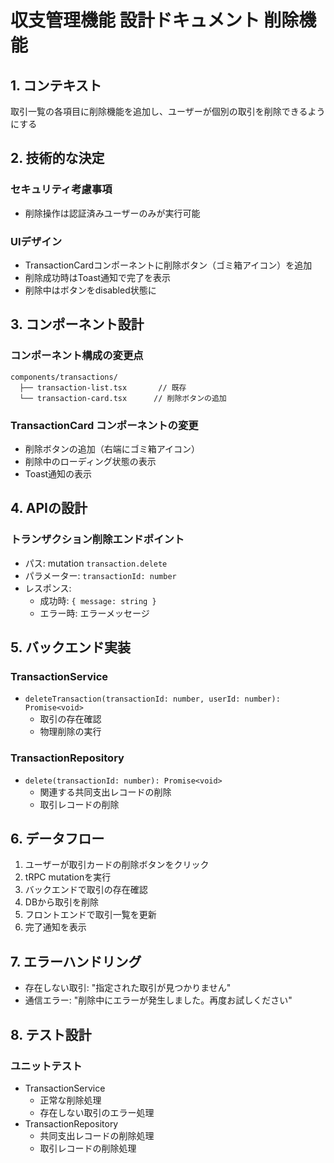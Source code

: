 # 収支管理機能 設計ドキュメント 削除機能

## 1. コンテキスト

取引一覧の各項目に削除機能を追加し、ユーザーが個別の取引を削除できるようにする

## 2. 技術的な決定

### セキュリティ考慮事項

- 削除操作は認証済みユーザーのみが実行可能

### UIデザイン

- TransactionCardコンポーネントに削除ボタン（ゴミ箱アイコン）を追加
- 削除成功時はToast通知で完了を表示
- 削除中はボタンをdisabled状態に

## 3. コンポーネント設計

### コンポーネント構成の変更点

```
components/transactions/
  ├── transaction-list.tsx       // 既存
  └── transaction-card.tsx      // 削除ボタンの追加
```

### TransactionCard コンポーネントの変更

- 削除ボタンの追加（右端にゴミ箱アイコン）
- 削除中のローディング状態の表示
- Toast通知の表示

## 4. APIの設計

### トランザクション削除エンドポイント

- パス: mutation `transaction.delete`
- パラメーター: `transactionId: number`
- レスポンス:
  - 成功時: `{ message: string }`
  - エラー時: エラーメッセージ

## 5. バックエンド実装

### TransactionService

- `deleteTransaction(transactionId: number, userId: number): Promise<void>`
  - 取引の存在確認
  - 物理削除の実行

### TransactionRepository

- `delete(transactionId: number): Promise<void>`
  - 関連する共同支出レコードの削除
  - 取引レコードの削除

## 6. データフロー

1. ユーザーが取引カードの削除ボタンをクリック
2. tRPC mutationを実行
3. バックエンドで取引の存在確認
4. DBから取引を削除
5. フロントエンドで取引一覧を更新
6. 完了通知を表示

## 7. エラーハンドリング

- 存在しない取引: "指定された取引が見つかりません"
- 通信エラー: "削除中にエラーが発生しました。再度お試しください"

## 8. テスト設計

### ユニットテスト

- TransactionService
  - 正常な削除処理
  - 存在しない取引のエラー処理
- TransactionRepository
  - 共同支出レコードの削除処理
  - 取引レコードの削除処理
